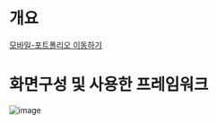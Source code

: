 # 개요
[모바일-포트폴리오 이동하기](https://mportpolio.netlify.app/index.html)

# 화면구성 및 사용한 프레임워크
![image](https://user-images.githubusercontent.com/94514664/196271960-b6714fb8-c1fc-406b-8c2f-fd5cb75b7ada.png)
